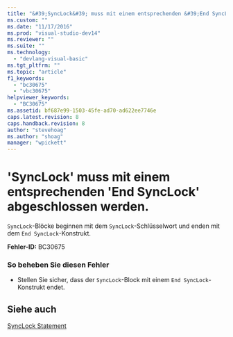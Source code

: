 ```yaml
---
title: "&#39;SyncLock&#39; muss mit einem entsprechenden &#39;End SyncLock&#39; abgeschlossen werden. | Microsoft Docs"
ms.custom: ""
ms.date: "11/17/2016"
ms.prod: "visual-studio-dev14"
ms.reviewer: ""
ms.suite: ""
ms.technology: 
  - "devlang-visual-basic"
ms.tgt_pltfrm: ""
ms.topic: "article"
f1_keywords: 
  - "bc30675"
  - "vbc30675"
helpviewer_keywords: 
  - "BC30675"
ms.assetid: bf687e99-1503-45fe-ad70-ad622ee7746e
caps.latest.revision: 8
caps.handback.revision: 8
author: "stevehoag"
ms.author: "shoag"
manager: "wpickett"
---
```

# &#39;SyncLock&#39; muss mit einem entsprechenden &#39;End SyncLock&#39; abgeschlossen werden.
`SyncLock`\-Blöcke beginnen mit dem `SyncLock`\-Schlüsselwort und enden mit dem `End SyncLock`\-Konstrukt.  
  
 **Fehler\-ID:** BC30675  
  
### So beheben Sie diesen Fehler  
  
-   Stellen Sie sicher, dass der `SyncLock`\-Block mit einem `End SyncLock`\-Konstrukt endet.  
  
## Siehe auch  
 [SyncLock Statement](../../visual-basic/language-reference/statements/synclock-statement.md)